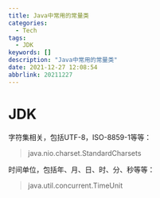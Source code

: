 ```yaml
---
title: Java中常用的常量类
categories: 
  - Tech
tags: 
  - JDK
keywords: []
description: "Java中常用的常量类"
date: 2021-12-27 12:08:54
abbrlink: 20211227
---
```




#  JDK

字符集相关，包括UTF-8，ISO-8859-1等等：

> java.nio.charset.StandardCharsets

时间单位，包括年、月、日、时、分、秒等等：

> java.util.concurrent.TimeUnit
